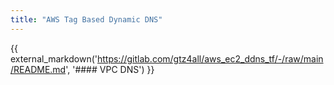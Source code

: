 ```yaml
---
title: "AWS Tag Based Dynamic DNS"
---
```


{{ external_markdown('https://gitlab.com/gtz4all/aws_ec2_ddns_tf/-/raw/main/README.md', '#### VPC DNS') }}
